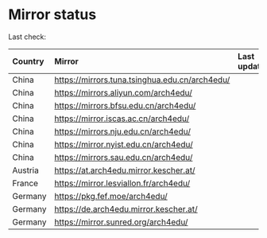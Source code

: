 <script src="./time.js"></script>
# Mirror status
Last check: <script type="text/javascript">localize(1700327690.5755787);</script>

|Country|Mirror|Last update|
|:------|:-----|:----------|
|China|https://mirrors.tuna.tsinghua.edu.cn/arch4edu/|<script type="text/javascript">localize(1700289131);</script>|
|China|https://mirrors.aliyun.com/arch4edu/|<script type="text/javascript">localize(1700289131);</script>|
|China|https://mirrors.bfsu.edu.cn/arch4edu/|<script type="text/javascript">localize(1700289131);</script>|
|China|https://mirror.iscas.ac.cn/arch4edu/|<script type="text/javascript">localize(1700289131);</script>|
|China|https://mirrors.nju.edu.cn/arch4edu/|<script type="text/javascript">localize(1700245833);</script>|
|China|https://mirror.nyist.edu.cn/arch4edu/|<script type="text/javascript">localize(1700289131);</script>|
|China|https://mirrors.sau.edu.cn/arch4edu/|<script type="text/javascript">localize(1700289131);</script>|
|Austria|https://at.arch4edu.mirror.kescher.at/|<script type="text/javascript">localize(1700289131);</script>|
|France|https://mirror.lesviallon.fr/arch4edu/|<script type="text/javascript">localize(1700289131);</script>|
|Germany|https://pkg.fef.moe/arch4edu/|<script type="text/javascript">localize(1700289131);</script>|
|Germany|https://de.arch4edu.mirror.kescher.at/|<script type="text/javascript">localize(1700289131);</script>|
|Germany|https://mirror.sunred.org/arch4edu/|<script type="text/javascript">localize(1700289131);</script>|

<script src="./tablefilter/tablefilter.js"></script>
<script src="./table.js"></script>